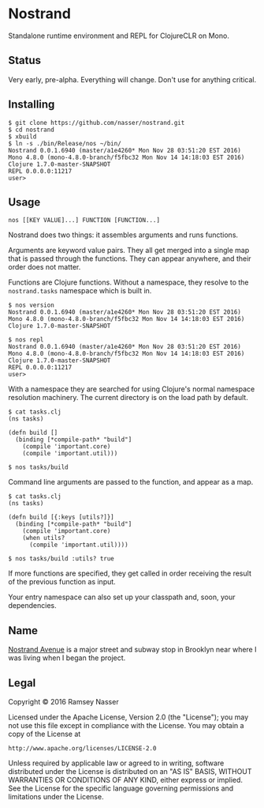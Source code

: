 # Nostrand
Standalone runtime environment and REPL for ClojureCLR on Mono.

## Status
Very early, pre-alpha. Everything will change. Don't use for anything critical.

## Installing

```
$ git clone https://github.com/nasser/nostrand.git
$ cd nostrand
$ xbuild
$ ln -s ./bin/Release/nos ~/bin/
Nostrand 0.0.1.6940 (master/a1e4260* Mon Nov 28 03:51:20 EST 2016)
Mono 4.8.0 (mono-4.8.0-branch/f5fbc32 Mon Nov 14 14:18:03 EST 2016)
Clojure 1.7.0-master-SNAPSHOT
REPL 0.0.0.0:11217
user>
```

## Usage

```
nos [[KEY VALUE]...] FUNCTION [FUNCTION...]
```

Nostrand does two things: it assembles arguments and runs functions.

Arguments are keyword value pairs. They all get merged into a single map that is passed through the functions. They can appear anywhere, and their order does not matter.

Functions are Clojure functions. Without a namespace, they resolve to the `nostrand.tasks` namespace which is built in.

```
$ nos version
Nostrand 0.0.1.6940 (master/a1e4260* Mon Nov 28 03:51:20 EST 2016)
Mono 4.8.0 (mono-4.8.0-branch/f5fbc32 Mon Nov 14 14:18:03 EST 2016)
Clojure 1.7.0-master-SNAPSHOT

$ nos repl
Nostrand 0.0.1.6940 (master/a1e4260* Mon Nov 28 03:51:20 EST 2016)
Mono 4.8.0 (mono-4.8.0-branch/f5fbc32 Mon Nov 14 14:18:03 EST 2016)
Clojure 1.7.0-master-SNAPSHOT
REPL 0.0.0.0:11217
user>
```

With a namespace they are searched for using Clojure's normal namespace resolution machinery. The current directory is on the load path by default.

```
$ cat tasks.clj
(ns tasks)

(defn build []
  (binding [*compile-path* "build"]
    (compile 'important.core)
    (compile 'important.util)))

$ nos tasks/build
```

Command line arguments are passed to the function, and appear as a map.

```
$ cat tasks.clj
(ns tasks)

(defn build [{:keys [utils?]}]
  (binding [*compile-path* "build"]
    (compile 'important.core)
    (when utils?
      (compile 'important.util))))

$ nos tasks/build :utils? true
```

If more functions are specified, they get called in order receiving the result of the previous function as input.

Your entry namespace can also set up your classpath and, soon, your dependencies.  

## Name
[Nostrand Avenue](https://en.wikipedia.org/wiki/Nostrand_Avenue) is a major street and subway stop in Brooklyn near where I was living when I began the project.

## Legal
Copyright © 2016 Ramsey Nasser

Licensed under the Apache License, Version 2.0 (the "License"); you may not use this file except in compliance with the License. You may obtain a copy of the License at

```
http://www.apache.org/licenses/LICENSE-2.0
```

Unless required by applicable law or agreed to in writing, software distributed under the License is distributed on an "AS IS" BASIS, WITHOUT WARRANTIES OR CONDITIONS OF ANY KIND, either express or implied. See the License for the specific language governing permissions and limitations under the License.